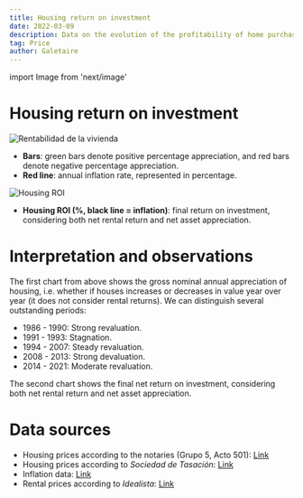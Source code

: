 ```yaml
---
title: Housing return on investment
date: 2022-03-09
description: Data on the evolution of the profitability of home purchases (gross, net and including rental returns), using an annual basis.
tag: Price
author: Galetaire
---
```


import Image from 'next/image'

# Housing return on investment

![Rentabilidad de la vivienda](/images/rendibilitat.png)

- **Bars**: green bars denote positive percentage appreciation, and red bars denote negative percentage appreciation.
- **Red line**: annual inflation rate, represented in percentage.

![Housing ROI](/images/housingroi.png)

- **Housing ROI (%, black line = inflation)**: final return on investment, considering both net rental return and net asset appreciation.

# Interpretation and observations

The first chart from above shows the gross nominal annual appreciation of housing, i.e. whether if houses increases or decreases in value year over year (it does not consider rental returns). We can distinguish several outstanding periods:

- 1986 - 1990: Strong revaluation.
- 1991 - 1993: Stagnation.
- 1994 - 2007: Steady revaluation.
- 2008 - 2013: Strong devaluation.
- 2014 - 2021: Moderate revaluation.

The second chart shows the final net return on investment, considering both net rental return and net asset appreciation.

# Data sources

- Housing prices according to the notaries (Grupo 5, Acto 501): [Link](http://www.notariado.org/liferay/web/cien/estadisticas-al-completo)
- Housing prices according to _Sociedad de Tasación_: [Link](https://www.st-tasacion.es/informe-de-tendencias-digital/)
- Inflation data: [Link](https://www.inflation.eu/en/inflation-rates/spain/historic-inflation/cpi-inflation-spain.aspx)
- Rental prices according to _Idealista_: [Link](https://www.idealista.com/sala-de-prensa/informes-precio-vivienda/alquiler/)
